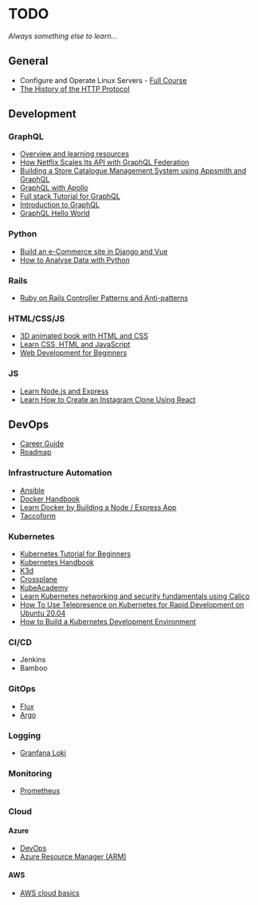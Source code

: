 # TODO

*Always something else to learn...*

## General

- Configure and Operate Linux Servers - [Full Course](https://www.freecodecamp.org/news/linux-server-course-system-configuration-and-operation/)
- [The History of the HTTP Protocol](https://www.youtube.com/watch?v=o5FXMVeSgFI)

## Development

### GraphQL

- [Overview and learning resources](https://egghead.io/q/graphql)
- [How Netflix Scales Its API with GraphQL Federation](https://youtu.be/QrEOvHdH2Cg)
- [Building a Store Catalogue Management System using Appsmith and GraphQL](https://blog.appsmith.com/building-a-store-catalogue-management-system-using-appsmith-and-graphql)
- [GraphQL with Apollo](https://odyssey.apollographql.com/)
- [Full stack Tutorial for GraphQL](https://www.howtographql.com/)
- [Introduction to GraphQL](https://graphql.org/learn/)
- [GraphQL Hello World](https://www.youtube.com/watch?v=DyvsMKsEsyE)

### Python

- [Build an e-Commerce site in Django and Vue](https://www.freecodecamp.org/news/create-an-e-commerce-site-with-django-and-vue/)
- [How to Analyse Data with Python](https://www.freecodecamp.org/news/how-to-analyze-data-with-python-pandas/)

### Rails

- [Ruby on Rails Controller Patterns and Anti-patterns](https://blog.appsignal.com/2021/04/14/ruby-on-rails-controller-patterns-and-anti-patterns.html?utm_source=boostedblogpost&utm_medium=twitter&utm_campaign=2021-04-14)

### HTML/CSS/JS

- [3D animated book with HTML and CSS](https://www.youtube.com/watch?v=rnqwrmBMrnw)
- [Learn CSS, HTML and JavaScript](https://codingfantasy.com/)
- [Web Development for Beginners](https://t.co/EKv4oZ51O2)

### JS

- [Learn Node.js and Express](https://www.freecodecamp.org/news/free-8-hour-node-express-course/)
- [Learn How to Create an Instagram Clone Using React](https://www.freecodecamp.org/news/learn-how-to-create-an-instagram-clone-using-react/)

## DevOps

- [Career Guide](https://www.simplilearn.com/devops-career-guide-pdf)
- [Roadmap](https://roadmap.sh/devops)

### Infrastructure Automation

- [Ansible](https://www.ansible.com/)
- [Docker Handbook](https://www.freecodecamp.org/news/the-docker-handbook/)
- [Learn Docker by Building a Node / Express App](https://www.freecodecamp.org/news/learn-docker-by-building-a-node-express-app/)
- [Taccoform](https://www.taccoform.com/)

### Kubernetes

- [Kubernetes Tutorial for Beginners](https://youtu.be/X48VuDVv0do)
- [Kubernetes Handbook](https://www.freecodecamp.org/news/the-kubernetes-handbook/)
- [K3d](https://k3d.io/)
- [Crossplane](https://crossplane.io/)
- [KubeAcademy](https://kube.academy/)
- [Learn Kubernetes networking and security fundamentals using Calico](https://academy.tigera.io/course/certified-calico-operator-level-1/)
- [How To Use Telepresence on Kubernetes for Rapid Development on Ubuntu 20.04](https://www.digitalocean.com/community/tutorials/how-to-use-telepresence-on-kubernetes-for-rapid-development-on-ubuntu-20-04)
- [How to Build a Kubernetes Development Environment](https://www.mirantis.com/kubernetes-lab/kubernetes-lab/how-to-build-a-kubernetes-development-environment/)

### CI/CD

- Jenkins
- Bamboo

### GitOps

- [Flux](https://github.com/fluxcd/flux)
- [Argo](https://argoproj.github.io/argo-cd/)

### Logging

- [Granfana Loki](https://grafana.com/oss/loki/)

### Monitoring

- [Prometheus](https://prometheus.io/)

### Cloud

#### Azure

- [DevOps](https://azure.microsoft.com/en-gb/services/devops/)
- [Azure Resource Manager (ARM)](https://www.red-gate.com/simple-talk/cloud/infrastructure-as-a-service/azure-resource-manager-arm-templates/)



#### AWS

- [AWS cloud basics](https://www.freecodecamp.org/news/learn-the-basics-of-amazon-web-services/)

